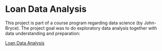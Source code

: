 # Loan Data Analysis
This project is part of a course program regarding data science (by John-Bryce).
The project goal was to do exploratory data analysis together with data understanding and preparation: 

[Loan Data Analysis](LoanDataAnalysis.md)
